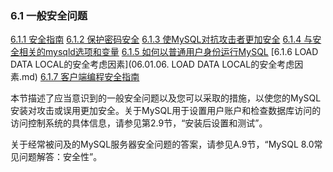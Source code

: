### 6.1 一般安全问题

[6.1.1 安全指南](06.01.01.安全指南.md)
[6.1.2 保护密码安全](06.01.02.保护密码安全/06.01.02.00.保护密码安全.md)
[6.1.3 使MySQL对抗攻击者更加安全](06.01.03.使MySQL对抗攻击者更加安全.md)
[6.1.4 与安全相关的mysqld选项和变量](06.01.04.与安全相关的mysqld选项和变量.md)
[6.1.5 如何以普通用户身份运行MySQL](06.01.05.如何以普通用户身份运行MySQL.md)
[6.1.6 LOAD DATA LOCAL的安全考虑因素](06.01.06. LOAD DATA LOCAL的安全考虑因素.md)
[6.1.7 客户端编程安全指南](06.01.07.客户端编程安全指南.md)

本节描述了应当意识到的一般安全问题以及您可以采取的措施，以使您的MySQL安装对攻击或误用更加安全。关于MySQL用于设置用户账户和检查数据库访问的访问控制系统的具体信息，请参见第2.9节，“安装后设置和测试”。

关于经常被问及的MySQL服务器安全问题的答案，请参见A.9节，“MySQL 8.0常见问题解答：安全性”。